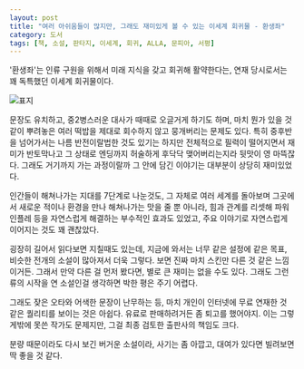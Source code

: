 ```yaml
---
layout: post
title: "여러 아쉬움들이 많지만, 그래도 재미있게 볼 수 있는 이세계 회귀물 - 환생좌"
category: 도서
tags: [책, 소설, 판타지, 이세계, 회귀, ALLA, 문피아, 서평]
---
```


'환생좌'는
인류 구원을 위해서 미래 지식을 갖고 회귀해 활약한다는,
연재 당시로서는 꽤 독특했던 이세계 회귀물이다.

![표지](https://lh3.googleusercontent.com/ZZP-8MeB8U3auCz6X5xNKYUYOUi4UCb_-QtqthbmGJV6YZoh1NbpDk94G0kNTZdP58lysVRaGR60VA=s480)

문장도 유치하고,
중2병스러운 대사가 때때로 오글거게 하기도 하며,
마치 뭔가 있을 것 같이 뿌려놓은 여러 떡밥을 제대로 회수하지 않고 뭉개버리는 문제도 있다.
특히 중후반을 넘어가서는 나름 반전이랄법한 것도 있기는 하지만
전체적으로 필력이 떨어지면서 재미가 반토막나고
그 상태로 엔딩까지 허술하게 후닥닥 맺어버리는지라 뒷맛이 영 마뜩잖다.
그래도 거기까지 가는 과정이랄까 그 안에 담긴 이야기는 대부분이 상당히 재미있었다.

인간들이 해쳐나가는 지대를 7단계로 나눈것도,
그 자체로 여러 세계를 돌아보며 그곳에서 새로운 적이나 환경을 만나 해쳐나가는 맛을 줄 뿐 아니라,
힘과 관계를 리셋해 파워인플레 등을 자연스럽게 해결하는 부수적인 효과도 있었고,
주요 이야기로 자연스럽게 이어지는 것도 꽤 괜찮았다.

굉장히 길어서 읽다보면 지칠때도 있는데,
지금에 와서는 너무 같은 설정에 같은 목표, 비슷한 전개의 소설이 많아져서 더욱 그렇다.
보면 진짜 마치 스킨만 다른 것 같은 느낌이거든.
그래서 만약 다른 걸 먼저 봤다면, 별로 큰 재미는 없을 수도 있다.
그래도 그런 류의 시작을 연 소설인걸 생각하면 박한 평은 주기 어렵다.

그래도 잦은 오타와 어색한 문장이 난무하는 등,
마치 개인이 인터넷에 무료 연재한 것 같은 퀄리티를 보이는 것은 아쉽다.
유료로 판매하려거든 좀 퇴고를 했어야지.
이는 그렇게밖에 못쓴 작가도 문제지만, 그걸 최종 검토한 출판사의 책임도 크다.

분량 때문이라도 다시 보긴 버거운 소설이라,
사기는 좀 아깝고,
대여가 있다면 빌려보면 딱 좋을 것 같다.
